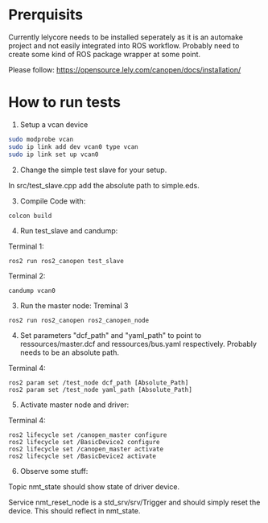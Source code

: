 # Prerquisits

Currently lelycore needs to be installed seperately as it is an automake project and not easily integrated into ROS workflow.
Probably need to create some kind of ROS package wrapper at some point.

Please follow: https://opensource.lely.com/canopen/docs/installation/

# How to run tests

1. Setup a vcan device
```sh
sudo modprobe vcan
sudo ip link add dev vcan0 type vcan
sudo ip link set up vcan0
``` 
2. Change the simple test slave for your setup.

In src/test_slave.cpp add the absolute path to simple.eds.

3. Compile Code with:
```
colcon build
```

4. Run test_slave and candump:

Terminal 1:
```
ros2 run ros2_canopen test_slave
```
Terminal 2:
```
candump vcan0
```

3. Run the master node:
Treminal 3
```
ros2 run ros2_canopen ros2_canopen_node
```

4. Set parameters "dcf_path" and "yaml_path" to point to ressources/master.dcf and ressources/bus.yaml respectively. Probably needs to be an absolute path.

Terminal 4:
```
ros2 param set /test_node dcf_path [Absolute_Path]
ros2 param set /test_node yaml_path [Absolute_Path]
```

5. Activate master node and driver:

Terminal 4:
```
ros2 lifecycle set /canopen_master configure
ros2 lifecycle set /BasicDevice2 configure
ros2 lifecycle set /canopen_master activate
ros2 lifecycle set /BasicDevice2 activate
```

6. Observe some stuff:

Topic nmt_state should show state of driver device.

Service nmt_reset_node is a std_srv/srv/Trigger and should simply reset the device. This should reflect in nmt_state.